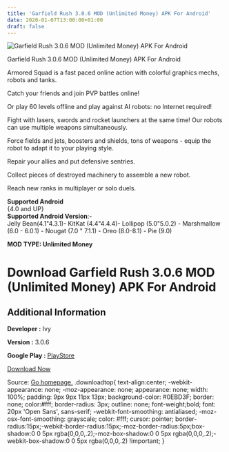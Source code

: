 ```yaml
---
title: 'Garfield Rush 3.0.6 MOD (Unlimited Money) APK For Android'
date: 2020-01-07T13:00:00+01:00
draft: false
---
```


![Garfield Rush 3.0.6 MOD (Unlimited Money) APK For Android](https://i0.wp.com/apkhome.net/wp-content/uploads/2020/01/Garfield-Rush-3.0.6-MOD-Unlimited-Money.png "Garfield Rush 3.0.6 MOD (Unlimited Money) APK For Android")

  

Garfield Rush 3.0.6 MOD (Unlimited Money) APK For Android

Armored Squad is a fast paced online action with colorful graphics mechs, robots and tanks.

Catch your friends and join PVP battles online!

Or play 60 levels offline and play against AI robots: no Internet required!

Fight with lasers, swords and rocket launchers at the same time! Our robots can use multiple weapons simultaneously.

Force fields and jets, boosters and shields, tons of weapons - equip the robot to adapt it to your playing style.

Repair your allies and put defensive sentries.

Collect pieces of destroyed machinery to assemble a new robot.

Reach new ranks in multiplayer or solo duels.

**Supported Android**  
{4.0 and UP}  
**Supported Android Version**:-  
Jelly Bean(4.1"4.3.1)- KitKat (4.4"4.4.4)- Lollipop (5.0"5.0.2) - Marshmallow (6.0 - 6.0.1) - Nougat (7.0 " 7.1.1) - Oreo (8.0-8.1) - Pie (9.0)

**MOD TYPE: Unlimited Money**

Download Garfield Rush 3.0.6 MOD (Unlimited Money) APK For Android
==================================================================

Additional Information
----------------------

**Developer :** Ivy

**Version :** 3.0.6

**Google Play :** [PlayStore](https://play.google.com/store/apps/details?id=com.ivy.garfield.run)

  

[Download Now](https://store4app.co/post/garfield-rush-3-0-6-mod-unlimited-money-apk-for-android_1578392627)

  
Source: [Go homepage.](https://store4app.co/post/garfield-rush-3-0-6-mod-unlimited-money-apk-for-android_1578392627) .downloadtop{ text-align:center; -webkit-appearance: none; -moz-appearance: none; appearance: none; width: 100%; padding: 9px 9px 11px 13px; background-color: #0EBD3F; border: none; color:#fff; border-radius: 3px; outline: none; font-weight;bold; font: 20px 'Open Sans', sans-serif; -webkit-font-smoothing: antialiased; -moz-osx-font-smoothing: grayscale; color: #fff; cursor: pointer; border-radius:15px;-webkit-border-radius:15px;-moz-border-radius:5px;box-shadow:0 0 5px rgba(0,0,0,.2);-moz-box-shadow:0 0 5px rgba(0,0,0,.2);-webkit-box-shadow:0 0 5px rgba(0,0,0,.2) !important; }